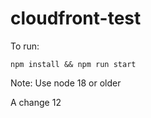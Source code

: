 # cloudfront-test

To run:

```shell
npm install && npm run start
```

Note: Use node 18 or older

A change 12